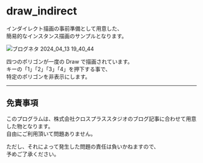 # draw_indirect

インダイレクト描画の事前準備として用意した、  
簡易的なインスタンス描画のサンプルとなります。

![ブログネタ 2024_04_13 19_40_44](https://github.com/takei-yamato/draw_indirect/assets/63783607/182fd9af-bb9a-46e6-a780-5ac391f7c244)

四つのポリゴンが一度の Draw で描画されています。  
キーの「1」「2」「3」「4」を押下する事で、  
特定のポリゴンを非表示にします。

---

## 免責事項
このプログラムは、株式会社クロスプラススタジオのブログ記事に合わせて用意した物となります。  
自由にご利用頂いて問題ありません。  

ただし、それによって発生した問題の責任は負いかねますので、  
予めご了承ください。
